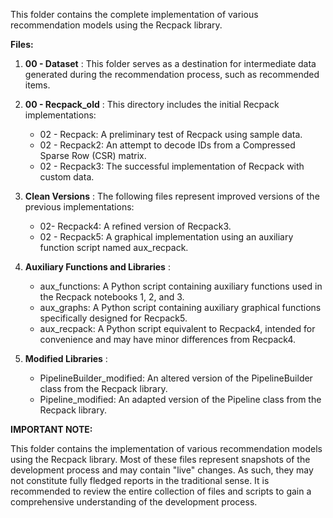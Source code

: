 This folder contains the complete implementation of various recommendation models using the Recpack library.

**Files:**


1. **00 - Dataset** : This folder serves as a destination for intermediate data generated during the recommendation process, such as recommended items.
2. **00 - Recpack_old** : This directory includes the initial Recpack implementations:
    - 02 - Recpack: A preliminary test of Recpack using sample data.
    - 02 - Recpack2: An attempt to decode IDs from a Compressed Sparse Row (CSR) matrix.
    - 02 - Recpack3: The successful implementation of Recpack with custom data.

3. **Clean Versions** : The following files represent improved versions of the previous implementations:
    - 02- Recpack4: A refined version of Recpack3.
    - 02 - Recpack5: A graphical implementation using an auxiliary function script named aux_recpack.

4. **Auxiliary Functions and Libraries** :
    - aux_functions: A Python script containing auxiliary functions used in the Recpack notebooks 1, 2, and 3.
    - aux_graphs: A Python script containing auxiliary graphical functions specifically designed for Recpack5.
    - aux_recpack: A Python script equivalent to Recpack4, intended for convenience and may have minor differences from Recpack4.

5. **Modified Libraries** :
    - PipelineBuilder_modified: An altered version of the PipelineBuilder class from the Recpack library.
    - Pipeline_modified: An adapted version of the Pipeline class from the Recpack library.


**IMPORTANT NOTE:**

This folder contains the implementation of various recommendation models using the Recpack library. Most of these files represent snapshots of the development process and may contain "live" changes. As such, they may not constitute fully fledged reports in the traditional sense. It is recommended to review the entire collection of files and scripts to gain a comprehensive understanding of the development process.